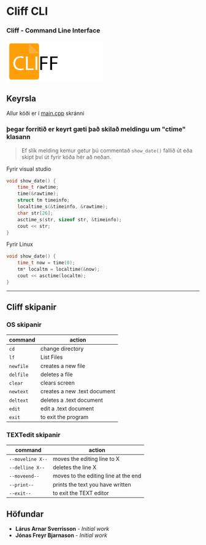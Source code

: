 # Cliff CLI
### Cliff - Command Line Interface
<img src="Images/Cliff_logo.png" width="250">


## Keyrsla

Allur kóði er í  [main.cpp](https://github.com/jonasfreyr/Lokaverkefni_C-/blob/master/main.cpp) skránni

### þegar forritið er keyrt gæti það skilað meldingu um "ctime" klasann

> Ef slík melding kemur getur þú commentað `show_date()` fallið út eða skipt því út fyrir kóða hér að neðan.

Fyrir visual studio
```cpp
void show_date() {
	time_t rawtime;
	time(&rawtime);
	struct tm timeinfo;
	localtime_s(&timeinfo, &rawtime);
	char str[26];
	asctime_s(str, sizeof str, &timeinfo);
	cout << str;
}
```
Fyrir Linux
```cpp
void show_date() {
	time_t now = time(0);
	tm* localtm = localtime(&now);
	cout << asctime(localtm);
}
```
___

## Cliff skipanir

### OS skipanir

| command        | action        
| ------------- |-------------|
| ```cd```      	| change directory 	|
| ```lf```		| List Files      	|
| ```newfile``` 	| creates a new file    |
| ```delfile```      	| deletes a file	|
| ```clear```      	| clears screen      	|
| ```newtext``` 	| creates a new .text document    |
| ```deltext```      	| deletes a .text document 	|
| ```edit```      	| edit a .text document      	|
| ```exit```		| to exit the program   |

### TEXTedit skipanir
| command        | action        
| ------------- |-------------|
| ```--moveline X--```| moves the editing line to X    |
| ```--delline X--``` | deletes the line X    |
| ```--moveend--```   | moves to the editing line at the end	|
| ```--print--```     | prints the text you have written     	|
| ```--exit--```      | to exit the TEXT editor    |
## Höfundar

* **Lárus Arnar Sverrisson** - *Initial work*
* **Jónas Freyr Bjarnason** - *Initial work*
